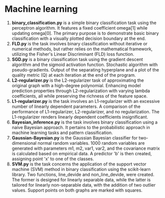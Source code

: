 # **Machine learning**
1. **binary_classification.py** is a simple binary classification task using the perceptron algorithm. It features a fixed coefficient omega[1] while updating omega[0]. The primary purpose is to demonstrate basic binary classification with a visually plotted decision boundary at the end.
2. **FLD.py** is the task involves binary classification without iterative or numerical methods, but rather relies on the mathematical framework, utilizing the Fisher's Linear Discriminant (FLD) loss function.
3. **SGD.py** is a binary classification task using the gradient descent algorithm and the sigmoid activation function. Stochastic algorithm with pseudo-gradients. Output of the separating hyperplane and a plot of the quality metric (Q) at each iteration at the end of the program.
4. **L2-regularizer.py** is the L2-regularizer task of approximating the original graph with a high-degree polynomial. Enhancing model prediction properties through L2-regularization with varying lambda coefficients, all while preserving the richness of the feature space.
5. **L1-regularizer.py** is the task involves an L1-regularizer with an excessive number of linearly dependent parameters. A comparison of the performance of L1-regularizer, L2-regularizer, and no regularization. The L1-regularizer renders linearly dependent coefficients insignificant.
6. **Bayesian_inference.py** is the task involves binary classification using a naive Bayesian approach. It pertains to the probabilistic approach in machine learning tasks and pattern classification.
7. **Gaussian-Bayesian.py** is the Gaussian Bayesian classifier for two-dimensional normal random variables. 1000 random variables are generated with parameters m1, m2, var1, var2, and the covariance matrix is calculated based on empirical data. A predictor 'b' is then created, assigning point 'x' to one of the classes.
8. **SVM.py** is the task concerns the application of the support vector machine (SVM) method in binary classification using the scikit-learn library. Two functions, line_devide and non_line_devide, were created. The former is designed for linearly separable data, while the latter is tailored for linearly non-separable data, with the addition of two outlier values. Support points on both graphs are marked with squares.